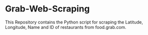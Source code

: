# Grab-Web-Scraping
This Repository contains the Python script for scraping the Latitude, Longitude, Name and ID of restaurants from food.grab.com.
